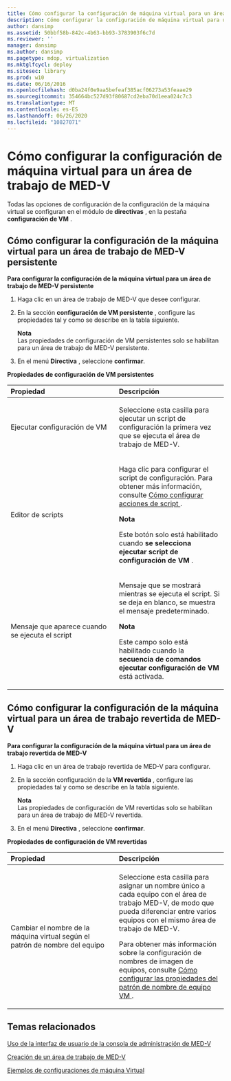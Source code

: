 ```yaml
---
title: Cómo configurar la configuración de máquina virtual para un área de trabajo de MED-V
description: Cómo configurar la configuración de máquina virtual para un área de trabajo de MED-V
author: dansimp
ms.assetid: 50bbf58b-842c-4b63-bb93-3783903f6c7d
ms.reviewer: ''
manager: dansimp
ms.author: dansimp
ms.pagetype: mdop, virtualization
ms.mktglfcycl: deploy
ms.sitesec: library
ms.prod: w10
ms.date: 06/16/2016
ms.openlocfilehash: d0ba24f0e9aa5befeaf385acf06273a53feaae29
ms.sourcegitcommit: 354664bc527d93f80687cd2eba70d1eea024c7c3
ms.translationtype: MT
ms.contentlocale: es-ES
ms.lasthandoff: 06/26/2020
ms.locfileid: "10827071"
---
```

# Cómo configurar la configuración de máquina virtual para un área de trabajo de MED-V


Todas las opciones de configuración de la configuración de la máquina virtual se configuran en el módulo de **directivas** , en la pestaña **configuración de VM** .

## Cómo configurar la configuración de la máquina virtual para un área de trabajo de MED-V persistente


**Para configurar la configuración de la máquina virtual para un área de trabajo de MED-V persistente**

1.  Haga clic en un área de trabajo de MED-V que desee configurar.

2.  En la sección **configuración de VM persistente** , configure las propiedades tal y como se describe en la tabla siguiente.

    **Nota**  
    Las propiedades de configuración de VM persistentes solo se habilitan para un área de trabajo de MED-V persistente.



3.  En el menú **Directiva** , seleccione **confirmar**.

**Propiedades de configuración de VM persistentes**

<table>
<colgroup>
<col width="50%" />
<col width="50%" />
</colgroup>
<thead>
<tr class="header">
<th align="left">Propiedad</th>
<th align="left">Descripción</th>
</tr>
</thead>
<tbody>
<tr class="odd">
<td align="left"><p>Ejecutar configuración de VM</p></td>
<td align="left"><p>Seleccione esta casilla para ejecutar un script de configuración la primera vez que se ejecuta el área de trabajo de MED-V.</p></td>
</tr>
<tr class="even">
<td align="left"><p>Editor de scripts</p></td>
<td align="left"><p>Haga clic para configurar el script de configuración. Para obtener más información, consulte <a href="how-to-set-up-script-actions.md" data-raw-source="[How to Set Up Script Actions](how-to-set-up-script-actions.md)"> Cómo configurar acciones de script </a> .</p>
<div class="alert">
<strong>Nota</strong><br/><p>Este botón solo está habilitado cuando <strong> se selecciona ejecutar script de configuración de VM </strong> .</p>
</div>
<div>

</div></td>
</tr>
<tr class="odd">
<td align="left"><p>Mensaje que aparece cuando se ejecuta el script</p></td>
<td align="left"><p>Mensaje que se mostrará mientras se ejecuta el script. Si se deja en blanco, se muestra el mensaje predeterminado.</p>
<div class="alert">
<strong>Nota</strong><br/><p>Este campo solo está habilitado cuando la <strong> secuencia de comandos ejecutar configuración de VM </strong> está activada.</p>
</div>
<div>

</div></td>
</tr>
</tbody>
</table>



## Cómo configurar la configuración de la máquina virtual para un área de trabajo revertida de MED-V


**Para configurar la configuración de la máquina virtual para un área de trabajo revertida de MED-V**

1.  Haga clic en un área de trabajo revertida de MED-V para configurar.

2.  En la sección configuración de la **VM revertida** , configure las propiedades tal y como se describe en la tabla siguiente.

    **Nota**  
    Las propiedades de configuración de VM revertidas solo se habilitan para un área de trabajo de MED-V revertida.



3.  En el menú **Directiva** , seleccione **confirmar**.

**Propiedades de configuración de VM revertidas**

<table>
<colgroup>
<col width="50%" />
<col width="50%" />
</colgroup>
<thead>
<tr class="header">
<th align="left">Propiedad</th>
<th align="left">Descripción</th>
</tr>
</thead>
<tbody>
<tr class="odd">
<td align="left"><p>Cambiar el nombre de la máquina virtual según el patrón de nombre del equipo</p></td>
<td align="left"><p>Seleccione esta casilla para asignar un nombre único a cada equipo con el área de trabajo MED-V, de modo que pueda diferenciar entre varios equipos con el mismo área de trabajo de MED-V.</p>
<p>Para obtener más información sobre la configuración de nombres de imagen de equipos, consulte <a href="how-to-configure-vm-computer-name-pattern-propertiesmedvv2.md" data-raw-source="[How to Configure VM Computer Name Pattern Properties](how-to-configure-vm-computer-name-pattern-propertiesmedvv2.md)"> Cómo configurar las propiedades del patrón de nombre de equipo VM </a> .</p></td>
</tr>
</tbody>
</table>



## Temas relacionados


[Uso de la interfaz de usuario de la consola de administración de MED-V](using-the-med-v-management-console-user-interface.md)

[Creación de un área de trabajo de MED-V](creating-a-med-v-workspacemedv-10-sp1.md)

[Ejemplos de configuraciones de máquina Virtual](examples-of-virtual-machine-configurationsv2.md)









